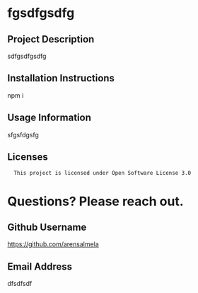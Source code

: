 # fgsdfgsdfg
  
  ## Project Description

  sdfgsdfgsdfg

  ## Installation Instructions

  npm i

  ## Usage Information

  sfgsfdgsfg

        
  ## Licenses
      This project is licensed under Open Software License 3.0



  # Questions? Please reach out.

  ## Github Username
  https://github.com/arensalmela

  ## Email Address
  dfsdfsdf

